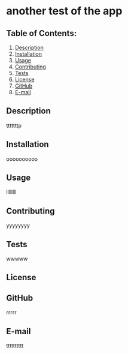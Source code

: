 # another test of the app

  
  ## Table of Contents:
  1. [Description](#description) 
  2. [Installation](#installation)
  3. [Usage](#usage)  
  4. [Contributing](#contributions)
  5. [Tests](#tests)
  6. [License](#license)
  7. [GitHub](#github)
  8. [E-mail](#contact)

## Description
tttttttp 
## Installation
oooooooooo
## Usage
llllllll
## Contributing
yyyyyyyy
## Tests
wwwww
## License

## GitHub
rrrrr
## E-mail
tttttttttt